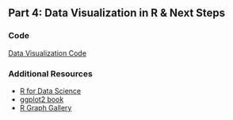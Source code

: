## Part 4: Data Visualization in R & Next Steps

### Code
[Data Visualization Code](https://jennschilling.me/data-analysis-viz-in-R/workshop-code.html#Data_Visualization)

### Additional Resources
- [R for Data Science](https://r4ds.had.co.nz/index.html)
- [ggplot2 book](https://ggplot2-book.org/)
- [R Graph Gallery](https://r-graph-gallery.com/)
